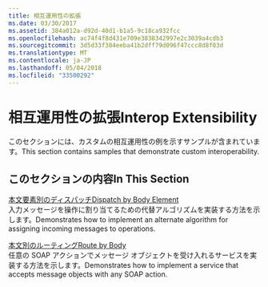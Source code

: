 ```yaml
---
title: 相互運用性の拡張
ms.date: 03/30/2017
ms.assetid: 384a012a-d92d-40d1-b1a5-9c18ca932fcc
ms.openlocfilehash: ac74f4f8d431e709e3838342997e2c3039a4cdb3
ms.sourcegitcommit: 3d5d33f384eeba41b2dff79d096f47ccc8d8f03d
ms.translationtype: MT
ms.contentlocale: ja-JP
ms.lasthandoff: 05/04/2018
ms.locfileid: "33500292"
---
```

# <a name="interop-extensibility"></a><span data-ttu-id="eb50e-102">相互運用性の拡張</span><span class="sxs-lookup"><span data-stu-id="eb50e-102">Interop Extensibility</span></span>
<span data-ttu-id="eb50e-103">このセクションには、カスタムの相互運用性の例を示すサンプルが含まれています。</span><span class="sxs-lookup"><span data-stu-id="eb50e-103">This section contains samples that demonstrate custom interoperability.</span></span>  
  
## <a name="in-this-section"></a><span data-ttu-id="eb50e-104">このセクションの内容</span><span class="sxs-lookup"><span data-stu-id="eb50e-104">In This Section</span></span>  
 [<span data-ttu-id="eb50e-105">本文要素別のディスパッチ</span><span class="sxs-lookup"><span data-stu-id="eb50e-105">Dispatch by Body Element</span></span>](../../../../docs/framework/wcf/samples/dispatch-by-body-element.md)  
 <span data-ttu-id="eb50e-106">入力メッセージを操作に割り当てるための代替アルゴリズムを実装する方法を示します。</span><span class="sxs-lookup"><span data-stu-id="eb50e-106">Demonstrates how to implement an alternate algorithm for assigning incoming messages to operations.</span></span>  
  
 [<span data-ttu-id="eb50e-107">本文別のルーティング</span><span class="sxs-lookup"><span data-stu-id="eb50e-107">Route by Body</span></span>](../../../../docs/framework/wcf/samples/route-by-body.md)  
 <span data-ttu-id="eb50e-108">任意の SOAP アクションでメッセージ オブジェクトを受け入れるサービスを実装する方法を示します。</span><span class="sxs-lookup"><span data-stu-id="eb50e-108">Demonstrates how to implement a service that accepts message objects with any SOAP action.</span></span>
